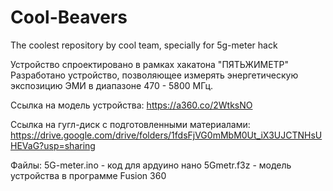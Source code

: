 # Cool-Beavers
The coolest repository by cool team, specially for 5g-meter hack

Устройство спроектировано в рамках хакатона "ПЯТЬЖИМЕТР"
Разработано устройство, позволяющее измерять энергетическую экспозицию ЭМИ
в диапазоне 470 - 5800 МГц.

Ссылка на модель устройства: https://a360.co/2WtksNO

Ссылка на гугл-диск с подготовленными материалами: https://drive.google.com/drive/folders/1fdsFjVG0mMbM0Ut_iX3UJCTNHsUHEVaG?usp=sharing

Файлы:
5G-meter.ino - код для ардуино нано
5Gmetr.f3z - модель устройства в программе Fusion 360

